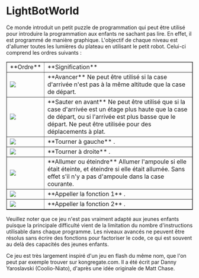 
# LightBotWorld #
Ce monde introduit un petit puzzle de programmation qui peut être utilisé
pour introduire la programmation aux enfants ne sachant pas lire. En effet,
il est programmé de manière graphique. L'objectif de chaque niveau est
d'allumer toutes les lumières du plateau en utilisant le petit
robot. Celui-ci comprend les ordres suivants : 

<table border=1>
	<tr>
		<td > **Ordre** </td>
		<td > **Signification** </td>
	</tr>
	<tr>
		<td > <img src="resources/lightbot/forward.png" /> </td>
		<td > **Avancer** Ne peut être utilisé si la case d'arrivée n'est pas à la même altitude que
la case de départ. </td>
	</tr>
	<tr>
		<td > <img src="resources/lightbot/jump.png" /> </td>
		<td > **Sauter en avant** Ne peut être utilisé que si la case d'arrivée est un étage plus haute que la
case de départ, ou si l'arrivée est plus basse que le départ. Ne peut être
utilisée pour des déplacements à plat. </td>
	</tr>
	<tr>
		<td > <img src="resources/lightbot/left.png" /> </td>
		<td > **Tourner à gauche** . </td>
	</tr>
	<tr>
		<td > <img src="resources/lightbot/right.png" /> </td>
		<td > **Tourner à droite** . </td>
	</tr>
	<tr>
		<td > <img src="resources/lightbot/light.png" /> </td>
		<td > **Allumer ou éteindre** Allumer l'ampoule si elle était éteinte, et éteindre si elle était
allumée. Sans effet s'il n'y a pas d'ampoule dans la case courante. </td>
	</tr>
	<tr>
		<td > <img src="resources/lightbot/f1.png" /> </td>
		<td > **Appeller la fonction 1** . </td>
	</tr>
	<tr>
		<td > <img src="resources/lightbot/f2.png" /> </td>
		<td > **Appeller la fonction 2** . </td>
	</tr>
</table>

Veuillez noter que ce jeu n'est pas vraiment adapté aux jeunes enfants
puisque la principale difficulté vient de la limitation du nombre
d'instructions utilisable dans chaque programme. Les niveaux avancés ne
peuvent être résolus sans écrire des fonctions pour factoriser le code, ce
qui est souvent au delà des capacités des jeunes enfants.

Ce jeu est très largement inspiré d'un jeu en flash du même nom, que l'on
peut par exemple trouver sur kongregate.com. Il a été écrit par Danny
Yaroslavski (Coolio-Niato), d'après une idée originale de Matt Chase.

